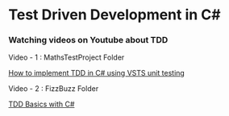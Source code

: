#  Test Driven Development in C#
### Watching videos on Youtube about TDD

Video - 1 : MathsTestProject Folder

[How to implement TDD in C# using VSTS unit testing](https://www.youtube.com/watch?v=5gMBGVNR8wE)

Video - 2 : FizzBuzz Folder

[TDD Basics with C#](https://www.youtube.com/watch?v=l4xhTq4qmC0)

